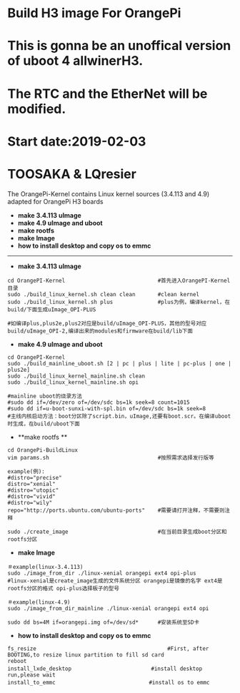 # Build H3 image For OrangePi
# This is gonna be an unoffical version of uboot 4 allwinerH3.
# The RTC and the EtherNet will be modified.
# Start date:2019-02-03
# TOOSAKA & LQresier

The OrangePi-Kernel contains Linux kernel sources (3.4.113 and 4.9) adapted for OrangePi H3 boards

- **make 3.4.113 uImage**
- **make 4.9 uImage and uboot**
- **make rootfs**
- **make Image**
- **how to install desktop and copy os to emmc**
-------------------------------------

- **make 3.4.113 uImage**

``` shell
cd OrangePI-Kernel                             #首先进入OrangePI-Kernel目录
sudo ./build_linux_kernel.sh clean clean       #clean kernel
sudo ./build_linux_kernel.sh plus              #plus为例，编译kernel，在build/下面生成uImage_OPI-PLUS

#如编译plus,plus2e,plus2对应是build/uImage_OPI-PLUS，其他的型号对应build/uImage_OPI-2,编译出来的modules和firmware在build/lib下面
```
- **make 4.9 uImage and uboot**

``` shell
cd OrangePI-Kernel
sudo ./build_mainline_uboot.sh [2 | pc | plus | lite | pc-plus | one | plus2e]
sudo ./build_linux_kernel_mainline.sh clean
sudo ./build_linux_kernel_mainline.sh opi

#mainline uboot的烧录方法
#sudo dd if=/dev/zero of=/dev/sdc bs=1k seek=8 count=1015
#sudo dd if=u-boot-sunxi-with-spl.bin of=/dev/sdc bs=1k seek=8
#主线内核启动方法：boot分区除了script.bin，uImage,还要有boot.scr。在编译uboot时生成，在build/uboot下面
```
- **make rootfs **

``` shell
cd OrangePi-BuildLinux
vim params.sh                                  #按照需求选择发行版等

example(例):
#distro="precise"
distro="xenial"
#distro="utopic"
#distro="vivid"
#distro="wily"
repo="http://ports.ubuntu.com/ubuntu-ports"    #需要请打开注释，不需要则注释

sudo ./create_image                            #在当前目录生成boot分区和rootfs分区
```
- **make Image**

``` shell
＃example(linux-3.4.113)
sudo ./image_from_dir ./linux-xenial orangepi ext4 opi-plus
#linux-xenial是create_image生成的文件系统分区 orangepi是镜像的名字 ext4是rootfs分区的格式 opi-plus选择板子的型号

＃example(linux-4.9)
sudo ./image_from_dir_mainline ./linux-xenial orangepi ext4 opi

sudo dd bs=4M if=orangepi.img of=/dev/sd*      #安装系统至SD卡

```
- **how to install desktop and copy os to emmc**

``` shell
fs_resize                                         #First, after BOOTING,to resize linux partition to fill sd card
reboot
install_lxde_desktop　　　　　　　　　　　　　　　#install desktop run,please wait
install_to_emmc　　　　　　　　　　　　　　　　　 #install os to emmc
```

